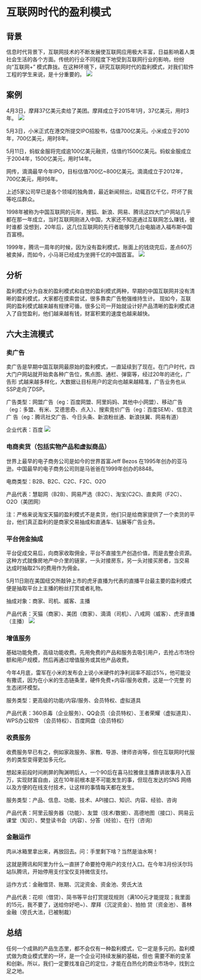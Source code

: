 # 互联网时代的盈利模式
## 背景
信息时代背景下，互联网技术的不断发展使互联网应用极大丰富，日益影响着人类社会生活的各个方面。传统的行业不同程度下地受到互联网行业的影响，纷纷向“互联网+”
模式靠拢。在这种环境下，研究互联网时代的盈利模式，对我们软件工程的学生来说，是十分重要的。
![](https://ss2.baidu.com/6ONYsjip0QIZ8tyhnq/it/u=1004922077,408729613&fm=173&app=25&f=JPEG?w=640&h=427&s=9233708440C138E74797110203005098)
## 案例
4月3日，摩拜37亿美元卖给了美团。摩拜成立于2015年1月，37亿美元，用时3年。
![](https://timgsa.baidu.com/timg?image&quality=80&size=b9999_10000&sec=1546502539&di=600606239e28ca82ab83f65ce3a62e32&imgtype=jpg&er=1&src=http%3A%2F%2Fimg.zcool.cn%2Fcommunity%2F017cae5b3e348ca80121b9947f4240.jpg)

5月3日，小米正式在港交所提交IPO招股书，估值700亿美元。小米成立于2010年，700亿美元，用时8年。


5月11日，蚂蚁金服将完成逾100亿美元融资，估值约1500亿美元。蚂蚁金服成立于2004年，1500亿美元，用时14年。


网传，滴滴最早今年IPO，目标估值700亿~800亿美元。滴滴成立于2012年，700亿美元，用时6年。


上述5家公司早已是各个领域的独角兽，最近新闻频出，动辄百亿千亿，吓坏了我等吃瓜群众。


1998年被称为中国互联网的元年，搜狐、新浪、网易、腾讯这四大门户网站几乎都在那一年成立，当时互联网刚进入中国，大家还不知道通过互联网怎么赚钱，彼时谁都
没想到，20年后，这几位互联网的先行者能够凭几台电脑进入福布斯中国百富榜。


1999年，腾讯一周年的时候，因为没有盈利模式，账面上的钱烧完后，差点60万被卖掉，而如今，小马哥已经成为坐拥千亿的中国首富。
![](https://timgsa.baidu.com/timg?image&quality=80&size=b9999_10000&sec=1545907857067&di=e66a947e84df86121a6dbe513094e6a0&imgtype=0&src=http%3A%2F%2Fimg.hc360.com%2Fservice%2Finfo%2Fimages%2F200905%2F200905221433377460.jpg)
## 分析
盈利模式分为自发的盈利模式和自觉的盈利模式两种，早期的中国互联网并没有清晰的盈利模式，大家都在摸索尝试，很多靠卖广告勉强维持生计。
现如今，互联网的盈利模式越来越有规律可循，很多公司一开始就设计好产品清晰的盈利模式进入了自觉盈利，他们越来越有钱，财富积累的速度也越来越快。
## 六大主流模式
### 卖广告
卖广告是早期中国互联网最原始的盈利模式，一直延续到了现在。在门户时代，四大门户网站就开始卖各种广告位，焦点图、通栏、弹窗等，经过20年的进化，广告形
式越来越多样化，大数据让目标用户的定向也越来越精准，广告业务也从SSP走向了DSP。


广告类型：网盟广告（eg：百度网盟、阿里妈妈、其他中小网盟）、移动广告（eg：多盟、有米、艾德思奇、点入）、搜索竞价广告（eg：百度SEM）、信息流广
告（eg：腾讯社交广告、今日头条、新浪粉丝通、新浪扶翼、网易有道）


企业代表：百度
![](https://timgsa.baidu.com/timg?image&quality=80&size=b9999_10000&sec=1545907903848&di=d818ee37073a52612544e7f24767d1e4&imgtype=0&src=http%3A%2F%2Fwww.guoji.biz%2Fimages%2Fbb8.jpg)
### 电商卖货（包括实物产品和虚拟商品）
世界上最早的电子商务公司是如今的世界首富Jeff Bezos 在1995年创办的亚马逊。中国最早的电子商务公司则是马爸爸在1999年创办的8848。


电商类型：B2B、B2C、C2C、F2C、O2O


产品代表：慧聪网（B2B）、网易严选（B2C）、淘宝(C2C)、直卖网（F2C）、O2O（美团网）


注：严格来说淘宝天猫的盈利模式不是卖货，他们只是给商家提供了一个卖货的平台，他们真正盈利的是商家交易抽成和直通车、钻展等广告业务。
### 平台佣金抽成
平台促成交易后，向商家收取佣金，平台不直接生产创造价值，而是去整合资源。这种方式就像房地产中介里的链家，一头对接房东，另一头对接买房者，当交易
达成时抽取2%的费用作为佣金。


5月11日刚在美国纽交所敲钟上市的虎牙直播为代表的直播平台最主要的盈利模式便是抽取平台上主播的粉丝打赏或者礼物。


抽成对象：商家、司机、威客、主播


产品代表：天猫（商家）、美团（商家）、滴滴（司机）、八戒网（威客）、虎牙直播（主播）
![](https://timgsa.baidu.com/timg?image&quality=80&size=b9999_10000&sec=1545907931712&di=b61475f6665dee30d72ad5181bfb8fde&imgtype=0&src=http%3A%2F%2Fcdn2.ettoday.net%2Fimages%2F1413%2Fd1413518.jpg)
### 增值服务
基础功能免费，高级功能收费。先用免费的产品和服务去吸引用户，去抢占市场份额和用户规模，然后再通过增值服务或其他产品收费。


今年4月底，雷军在小米的发布会上说小米硬件的净利润率不超过5%，他可能没有撒谎，因为在小米的生态链条里，硬件免费+内容/服务收费，这是一个完整
的生态闭环模型。


服务类型：更高级的功能/内容/服务、会员特权、虚拟道具


产品代表：360杀毒（企业服务）、QQ会员（会员特权）、王者荣耀（虚拟道具）、WPS办公软件 （会员特权）、百度网盘（会员特权）
### 收费服务
收费服务早已有之，例如家政服务、家教、导游、律师咨询等，但在互联网时代服务的类型变得更加多元化。


想起来前段时间刷屏的陶渊明后人，一个90后在喜马拉雅做主播靠讲故事月入百万，实现财富自由，这在10年前根本是不可能发生的事，但现在发达的SNS
网络以及方便的在线支付技术，让这样的事情每天都在发生。


服务类型：产品、信息、功能、技术、API接口、知识、内容、经验、咨询


产品代表：阿里云服务器（功能）、友盟（技术/数据）、高德地图（接口）、网易云课堂（知识）、樊登读书会（内容）、分答（经验）、在行（咨询）
### 金融运作
肉从冰箱里拿出来，再放回去。问：手里剩下啥？当然是油水啊！


这就是腾讯和阿里为什么一直拼了命要抢夺用户的支付入口。在今年3月份沃尔玛站队腾讯，开始停用支付宝仅支持微信支付。


运作方式：金融借贷、账期、沉淀资金、资金池、旁氏大法


产品代表：花呗（借贷）、简书等平台打赏提现规则（满100元才能提现；我里面的15元，我不要了，送给你好吧~）、摩拜（沉淀资金）、拍拍
贷（资金池）、善林金融（旁氏大法，已被制裁）
## 总结
任何一个成熟的产品生态里，都不会仅有一种盈利模式，它一定是多元的。盈利模式做为商业模式里的一环，是一个企业可持续发展的基础，但也
需要不断的变革和创新。所以，我们一定要找准自己的定位，才能在白热化的商业市场中，找到立足之地。
